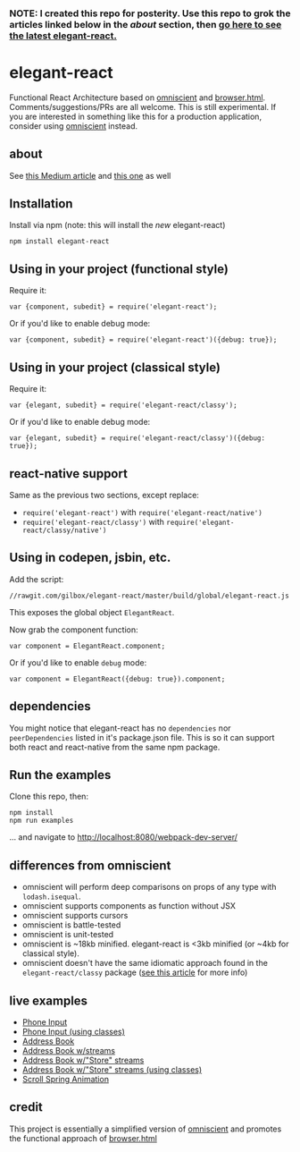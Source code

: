 ### NOTE: I created this repo for posterity. Use this repo to grok the articles linked below in the *about* section, then [go here to see the latest elegant-react.](https://github.com/gilbox/elegant-react)

# elegant-react

Functional React Architecture based on [omniscient](http://omniscientjs.github.io/) and [browser.html](https://github.com/mozilla/browser.html/).
Comments/suggestions/PRs are all welcome.
This is still experimental. If you are interested in something like
this for a production application, consider using [omniscient](http://omniscientjs.github.io/) instead.


## about

See [this Medium article](https://medium.com/@gilbox/an-elegant-functional-architecture-for-react-faa3fb42b75b) and [this one](https://medium.com/p/7acf5d0cf00e) as well

## Installation

Install via npm (note: this will install the *new* elegant-react)

    npm install elegant-react

## Using in your project (functional style)

Require it:

    var {component, subedit} = require('elegant-react');

Or if you'd like to enable debug mode:

    var {component, subedit} = require('elegant-react')({debug: true});

## Using in your project (classical style)

Require it:

    var {elegant, subedit} = require('elegant-react/classy');

Or if you'd like to enable debug mode:

    var {elegant, subedit} = require('elegant-react/classy')({debug: true});

## react-native support

Same as the previous two sections, except replace:

- `require('elegant-react')` with `require('elegant-react/native')`
- `require('elegant-react/classy')` with `require('elegant-react/classy/native')`

## Using in codepen, jsbin, etc.

Add the script:

    //rawgit.com/gilbox/elegant-react/master/build/global/elegant-react.js

This exposes the global object `ElegantReact`.

Now grab the component function:

    var component = ElegantReact.component;

Or if you'd like to enable `debug` mode:

    var component = ElegantReact({debug: true}).component;


## dependencies

You might notice that elegant-react has no `dependencies` nor `peerDependencies`
listed in it's package.json file. This is so it can support both react and react-native
from the same npm package.


## Run the examples

Clone this repo, then:

    npm install
    npm run examples

... and navigate to [http://localhost:8080/webpack-dev-server/](http://localhost:8080/webpack-dev-server/)


## differences from omniscient

- omniscient will perform deep comparisons on props of any type with `lodash.isequal`.
- omniscient supports components as function without JSX
- omniscient supports cursors
- omniscient is battle-tested
- omniscient is unit-tested
- omniscient is ~18kb minified. elegant-react is <3kb minified (or ~4kb for classical style).
- omniscient doesn't have the same idiomatic approach found in the `elegant-react/classy` package ([see this article](https://medium.com/p/7acf5d0cf00e) for more info)

## live examples

- [Phone Input](http://gilbox.github.io/elegant-react-og/examples/phone-input/demo.html)
- [Phone Input (using classes)](http://gilbox.github.io/elegant-react-og/examples/phone-input-classy/demo.html)
- [Address Book](http://gilbox.github.io/elegant-react-og/examples/address-book/demo.html)
- [Address Book w/streams](http://gilbox.github.io/elegant-react-og/examples/address-book-streams/demo.html)
- [Address Book w/"Store" streams](http://gilbox.github.io/elegant-react-og/examples/address-book-store-streams/demo.html)
- [Address Book w/"Store" streams (using classes)](http://gilbox.github.io/elegant-react-og/examples/address-book-store-streams-classy/demo.html)
- [Scroll Spring Animation](http://gilbox.github.io/elegant-react-og/examples/scroll-spring-animation/demo.html)

## credit

This project is essentially a simplified version of [omniscient](http://omniscientjs.github.io/)
and promotes the functional approach of [browser.html](https://github.com/mozilla/browser.html/)
